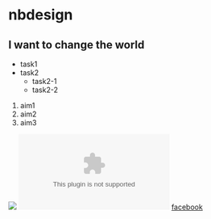 # nbdesign
## I want to change the world

* task1
* task2
  * task2-1
  * task2-2

1. aim1
2. aim2
3. aim3
 
![](https://github.com/nahidbadhon/nbdesign/blob/main/img3/WechatIMG96.jpeg)
![nexmaker](www.nexmaker.com)
[facebook][def]

[def]: www.facebook.com
